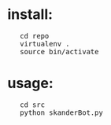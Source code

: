 # install:
<pre>
   cd repo
   virtualenv .
   source bin/activate
</pre>


# usage:
<pre>
   cd src
   python skanderBot.py
</pre>
